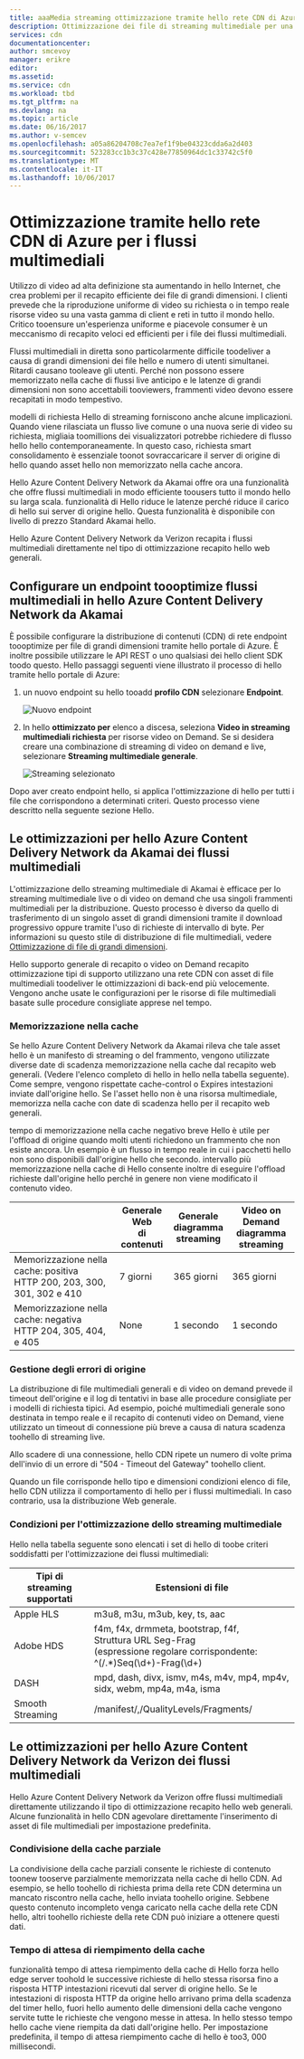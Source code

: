 ```yaml
---
title: aaaMedia streaming ottimizzazione tramite hello rete CDN di Azure
description: Ottimizzazione dei file di streaming multimediale per una distribuzione uniforme
services: cdn
documentationcenter: 
author: smcevoy
manager: erikre
editor: 
ms.assetid: 
ms.service: cdn
ms.workload: tbd
ms.tgt_pltfrm: na
ms.devlang: na
ms.topic: article
ms.date: 06/16/2017
ms.author: v-semcev
ms.openlocfilehash: a05a86204708c7ea7ef1f9be04323cdda6a2d403
ms.sourcegitcommit: 523283cc1b3c37c428e77850964dc1c33742c5f0
ms.translationtype: MT
ms.contentlocale: it-IT
ms.lasthandoff: 10/06/2017
---
```

# <a name="media-streaming-optimization-via-hello-azure-content-delivery-network"></a>Ottimizzazione tramite hello rete CDN di Azure per i flussi multimediali 
 
Utilizzo di video ad alta definizione sta aumentando in hello Internet, che crea problemi per il recapito efficiente dei file di grandi dimensioni. I clienti prevede che la riproduzione uniforme di video su richiesta o in tempo reale risorse video su una vasta gamma di client e reti in tutto il mondo hello. Critico tooensure un'esperienza uniforme e piacevole consumer è un meccanismo di recapito veloci ed efficienti per i file dei flussi multimediali.  

Flussi multimediali in diretta sono particolarmente difficile toodeliver a causa di grandi dimensioni dei file hello e numero di utenti simultanei. Ritardi causano tooleave gli utenti. Perché non possono essere memorizzato nella cache di flussi live anticipo e le latenze di grandi dimensioni non sono accettabili tooviewers, frammenti video devono essere recapitati in modo tempestivo. 

modelli di richiesta Hello di streaming forniscono anche alcune implicazioni. Quando viene rilasciata un flusso live comune o una nuova serie di video su richiesta, migliaia toomillions dei visualizzatori potrebbe richiedere di flusso hello hello contemporaneamente. In questo caso, richiesta smart consolidamento è essenziale toonot sovraccaricare il server di origine di hello quando asset hello non memorizzato nella cache ancora.
 
Hello Azure Content Delivery Network da Akamai offre ora una funzionalità che offre flussi multimediali in modo efficiente toousers tutto il mondo hello su larga scala. funzionalità di Hello riduce le latenze perché riduce il carico di hello sui server di origine hello. Questa funzionalità è disponibile con livello di prezzo Standard Akamai hello. 

Hello Azure Content Delivery Network da Verizon recapita i flussi multimediali direttamente nel tipo di ottimizzazione recapito hello web generali.
 
## <a name="configure-an-endpoint-toooptimize-media-streaming-in-hello-azure-content-delivery-network-from-akamai"></a>Configurare un endpoint toooptimize flussi multimediali in hello Azure Content Delivery Network da Akamai
 
È possibile configurare la distribuzione di contenuti (CDN) di rete endpoint toooptimize per file di grandi dimensioni tramite hello portale di Azure. È inoltre possibile utilizzare le API REST o uno qualsiasi dei hello client SDK toodo questo. Hello passaggi seguenti viene illustrato il processo di hello tramite hello portale di Azure:

1. un nuovo endpoint su hello tooadd **profilo CDN** selezionare **Endpoint**.
  
    ![Nuovo endpoint](./media/cdn-media-streaming-optimization/01_Adding.png)

2. In hello **ottimizzato per** elenco a discesa, seleziona **Video in streaming multimediali richiesta** per risorse video on Demand. Se si desidera creare una combinazione di streaming di video on demand e live, selezionare **Streaming multimediale generale**.

    ![Streaming selezionato](./media/cdn-media-streaming-optimization/02_Creating.png) 
 
Dopo aver creato endpoint hello, si applica l'ottimizzazione di hello per tutti i file che corrispondono a determinati criteri. Questo processo viene descritto nella seguente sezione Hello. 
 
## <a name="media-streaming-optimizations-for-hello-azure-content-delivery-network-from-akamai"></a>Le ottimizzazioni per hello Azure Content Delivery Network da Akamai dei flussi multimediali
 
L'ottimizzazione dello streaming multimediale di Akamai è efficace per lo streaming multimediale live o di video on demand che usa singoli frammenti multimediali per la distribuzione. Questo processo è diverso da quello di trasferimento di un singolo asset di grandi dimensioni tramite il download progressivo oppure tramite l'uso di richieste di intervallo di byte. Per informazioni su questo stile di distribuzione di file multimediali, vedere [Ottimizzazione di file di grandi dimensioni](cdn-large-file-optimization.md).


Hello supporto generale di recapito o video on Demand recapito ottimizzazione tipi di supporto utilizzano una rete CDN con asset di file multimediali toodeliver le ottimizzazioni di back-end più velocemente. Vengono anche usate le configurazioni per le risorse di file multimediali basate sulle procedure consigliate apprese nel tempo.

### <a name="caching"></a>Memorizzazione nella cache

Se hello Azure Content Delivery Network da Akamai rileva che tale asset hello è un manifesto di streaming o del frammento, vengono utilizzate diverse date di scadenza memorizzazione nella cache dal recapito web generali. (Vedere l'elenco completo di hello in hello nella tabella seguente). Come sempre, vengono rispettate cache-control o Expires intestazioni inviate dall'origine hello. Se l'asset hello non è una risorsa multimediale, memorizza nella cache con date di scadenza hello per il recapito web generali.

tempo di memorizzazione nella cache negativo breve Hello è utile per l'offload di origine quando molti utenti richiedono un frammento che non esiste ancora. Un esempio è un flusso in tempo reale in cui i pacchetti hello non sono disponibili dall'origine hello che secondo. intervallo più memorizzazione nella cache di Hello consente inoltre di eseguire l'offload richieste dall'origine hello perché in genere non viene modificato il contenuto video.
 

|    | Generale<br> Web<br>di contenuti | Generale<br> diagramma<br> streaming | Video on Demand <br>diagramma<br> streaming  
--- | --- | --- | ---
Memorizzazione nella cache: positiva <br> HTTP 200, 203, 300, <br> 301, 302 e 410 | 7 giorni |365 giorni | 365 giorni   
Memorizzazione nella cache: negativa <br> HTTP 204, 305, 404, <br> e 405 | None | 1 secondo | 1 secondo
 
### <a name="deal-with-origin-failure"></a>Gestione degli errori di origine  

La distribuzione di file multimediali generali e di video on demand prevede il timeout dell'origine e il log di tentativi in base alle procedure consigliate per i modelli di richiesta tipici. Ad esempio, poiché multimediali generale sono destinata in tempo reale e il recapito di contenuti video on Demand, viene utilizzato un timeout di connessione più breve a causa di natura scadenza toohello di streaming live.

Allo scadere di una connessione, hello CDN ripete un numero di volte prima dell'invio di un errore di "504 - Timeout del Gateway" toohello client. 

Quando un file corrisponde hello tipo e dimensioni condizioni elenco di file, hello CDN utilizza il comportamento di hello per i flussi multimediali. In caso contrario, usa la distribuzione Web generale.
   
### <a name="conditions-for-media-streaming-optimization"></a>Condizioni per l'ottimizzazione dello streaming multimediale 

Hello nella tabella seguente sono elencati i set di hello di toobe criteri soddisfatti per l'ottimizzazione dei flussi multimediali: 
 
Tipi di streaming supportati | Estensioni di file  
--- | ---  
Apple HLS | m3u8, m3u, m3ub, key, ts, aac
Adobe HDS | f4m, f4x, drmmeta, bootstrap, f4f,<br>Struttura URL Seg-Frag <br> (espressione regolare corrispondente: ^(/.*)Seq(\d+)-Frag(\d+)
DASH | mpd, dash, divx, ismv, m4s, m4v, mp4, mp4v, <br> sidx, webm, mp4a, m4a, isma
Smooth Streaming | /manifest/,/QualityLevels/Fragments/
  

 
## <a name="media-streaming-optimizations-for-hello-azure-content-delivery-network-from-verizon"></a>Le ottimizzazioni per hello Azure Content Delivery Network da Verizon dei flussi multimediali

Hello Azure Content Delivery Network da Verizon offre flussi multimediali direttamente utilizzando il tipo di ottimizzazione recapito hello web generali. Alcune funzionalità in hello CDN agevolare direttamente l'inserimento di asset di file multimediali per impostazione predefinita.

### <a name="partial-cache-sharing"></a>Condivisione della cache parziale

La condivisione della cache parziali consente le richieste di contenuto toonew tooserve parzialmente memorizzata nella cache di hello CDN. Ad esempio, se hello toohello di richiesta prima della rete CDN determina un mancato riscontro nella cache, hello inviata toohello origine. Sebbene questo contenuto incompleto venga caricato nella cache della rete CDN hello, altri toohello richieste della rete CDN può iniziare a ottenere questi dati. 

### <a name="cache-fill-wait-time"></a>Tempo di attesa di riempimento della cache

 funzionalità tempo di attesa riempimento della cache di Hello forza hello edge server toohold le successive richieste di hello stessa risorsa fino a risposta HTTP intestazioni ricevuti dal server di origine hello. Se le intestazioni di risposta HTTP da origine hello arrivano prima della scadenza del timer hello, fuori hello aumento delle dimensioni della cache vengono servite tutte le richieste che vengono messe in attesa. In hello stesso tempo hello cache viene riempita da dati dall'origine hello. Per impostazione predefinita, il tempo di attesa riempimento cache di hello è too3, 000 millisecondi. 


